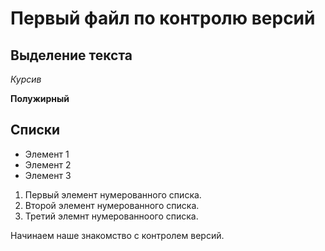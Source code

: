 # Первый файл по контролю версий


## Выделение текста

*Курсив*

**Полужирный**

## Списки
* Элемент 1
* Элемент 2
* Элемент 3


1. Первый элемент нумерованного списка.
2. Второй элемент нумерованного списка.
3. Третий элемнт нумерованноого списка.

Начинаем наше знакомство с контролем версий.
